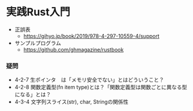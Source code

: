 実践Rust入門
===========

- 正誤表
  - https://gihyo.jp/book/2019/978-4-297-10559-4/support
- サンプルプログラム
  - https://github.com/ghmagazine/rustbook


### 疑問

- 4-2-7 生ポインタ　は「メモリ安全でない」とはどういうこと？
- 4-2-8 関数定義型(fn item type)とは？「関数定義型は関数ごとに異なる型になる」とは？
- 4-3-4 文字列スライス(str), char, Stringの関係性
